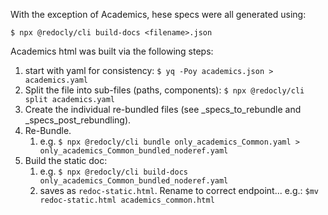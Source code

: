 With the exception of Academics, hese specs were all generated using:

`$ npx @redocly/cli build-docs <filename>.json
`

Academics html was built via the following steps:

1. start with yaml for consistency: `$ yq -Poy academics.json > academics.yaml`
2. Split the file into sub-files (paths, components): `$ npx @redocly/cli split academics.yaml`
3. Create the individual re-bundled files (see _specs_to_rebundle and _specs_post_rebundling).
4. Re-Bundle.
   1.  e.g. `$ npx @redocly/cli bundle only_academics_Common.yaml > only_academics_Common_bundled_noderef.yaml`
5.  Build the static doc:
    1. e.g. `$ npx @redocly/cli build-docs only_academics_Common_bundled_noderef.yaml`
    2. saves as `redoc-static.html`. Rename to correct endpoint... 
    e.g.: `$mv redoc-static.html academics_common.html`